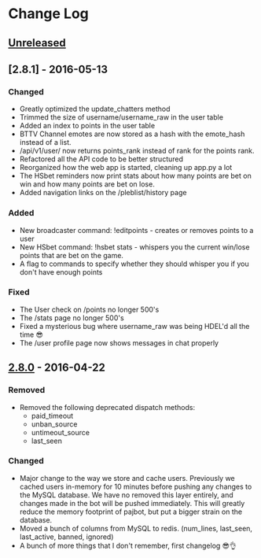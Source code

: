 # Change Log

## [Unreleased]

## [2.8.1] - 2016-05-13
### Changed
- Greatly optimized the update_chatters method
- Trimmed the size of username/username_raw in the user table
- Added an index to points in the user table
- BTTV Channel emotes are now stored as a hash with the emote_hash instead of a list.
- /api/v1/user/<username> now returns points_rank instead of rank for the points rank.
- Refactored all the API code to be better structured
- Reorganized how the web app is started, cleaning up app.py a lot
- The HSbet reminders now print stats about how many points are bet on win and how many points are
  bet on lose.
- Added navigation links on the /pleblist/history page

### Added
- New broadcaster command: !editpoints - creates or removes points to a user
- New HSbet command: !hsbet stats - whispers you the current win/lose points that are bet on the game.
- A flag to commands to specify whether they should whisper you if you don't have enough points

### Fixed
- The User check on /points no longer 500's
- The /stats page no longer 500's
- Fixed a mysterious bug where username_raw was being HDEL'd all the time :sunglasses:
- The /user profile page now shows messages in chat properly

## [2.8.0] - 2016-04-22
### Removed
- Removed the following deprecated dispatch methods:
  - paid_timeout
  - unban_source
  - untimeout_source
  - last_seen

### Changed
- Major change to the way we store and cache users. Previously we cached users in-memory for 10 minutes before pushing any changes to the MySQL database. We have no removed this layer entirely, and changes made in the bot will be pushed immediately. This will greatly reduce the memory footprint of pajbot, but put a bigger strain on the database.
- Moved a bunch of columns from MySQL to redis. (num_lines, last_seen, last_active, banned, ignored)
- A bunch of more things that I don't remember, first changelog :sunglasses::ok_hand:

[Unreleased]: https://github.com/pajlada/pajbot/compare/2.8.0...HEAD
[2.8.0]: https://github.com/pajlada/pajbot/compare/2.7.4...2.8.0
[2.8.0]: https://github.com/pajlada/pajbot/compare/2.8.0...2.8.1
